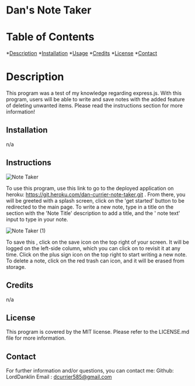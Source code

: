 # Dan's Note Taker
# Table of Contents
*[Description](#description)
*[Installation](#installation)
*[Usage](#usage)
*[Credits](#credits)
*[License](#license)
*[Contact](#contact)

# Description
This program was a test of my knowledge regarding express.js. With this program, users will be able to write and save notes with the added feature of deleting unwanted items. Please read the instructions section for more information!
## Installation
n/a
## Instructions
![Note Taker](https://user-images.githubusercontent.com/112973907/210191252-e85e6e5a-fbc8-4a04-af82-6162238c86c8.gif)

To use this program, use this link to go to the deployed application on heroku: 
https://git.heroku.com/dan-currier-note-taker.git . From there, you will be greeted with a splash screen, click on the 'get started' button to be redirected to the main page. To write a new note, type in a title on the section with the 'Note Title'  description to add a title, and  the ' note text' input  to type in your note. 

![Note Taker (1)](https://user-images.githubusercontent.com/112973907/210191306-3f515aec-b466-4138-b7b3-13bf92691e8a.gif)

To save this , click on the save icon on the top right of your screen. It will be logged on the left-side column, which you can click on to revisit it at any time. Click on the plus sign icon on the top right to start writing a new note. To delete a note, click on the red trash can icon, and it will be erased from storage. 
## Credits
n/a
## License
This program is covered by the MIT license. Please refer to the LICENSE.md file for more information.
## Contact
For further information and/or questions, you can contact me:
Github: LordDanklin
Email : dcurrier585@gmail.com
